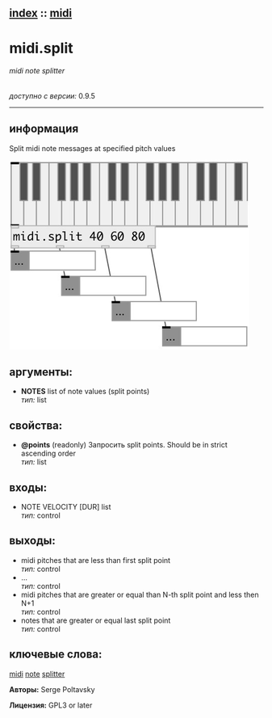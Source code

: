 [index](index.html) :: [midi](category_midi.html)
---

# midi.split

###### midi note splitter

*доступно с версии:* 0.9.5

---


## информация
Split midi note messages at specified pitch values


[![example](../examples/img/midi.split.jpg)](../examples/pd/midi.split.pd)



## аргументы:

* **NOTES**
list of note values (split points)<br>
_тип:_ list<br>





## свойства:

* **@points** (readonly)
Запросить split points. Should be in strict ascending order<br>
_тип:_ list<br>



## входы:

* NOTE VELOCITY [DUR] list<br>
_тип:_ control



## выходы:

* midi pitches that are less than first split point<br>
_тип:_ control
* ...<br>
_тип:_ control
* midi pitches that are greater or equal than N-th split point and less then N+1<br>
_тип:_ control
* notes that are greater or equal last split point<br>
_тип:_ control



## ключевые слова:

[midi](keywords/midi.html)
[note](keywords/note.html)
[splitter](keywords/splitter.html)






**Авторы:** Serge Poltavsky




**Лицензия:** GPL3 or later





